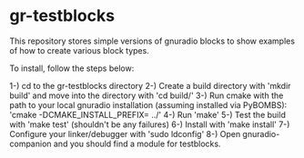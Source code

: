 # gr-testblocks
This repository stores simple versions of gnuradio blocks to show examples of how to create various block types.

To install, follow the steps below:

1-) cd to the gr-testblocks directory
2-) Create a build directory with 'mkdir build' and move into the directory with 'cd build/'
3-) Run cmake with the path to your local gnuradio installation (assuming installed via PyBOMBS):
	'cmake -DCMAKE_INSTALL_PREFIX=<path-to-target> ../'
4-) Run 'make'
5-) Test the build with 'make test' (shouldn't be any failures)
6-) Install with 'make install'
7-) Configure your linker/debugger with 'sudo ldconfig'
8-) Open gnuradio-companion and you should find a module for testblocks.
